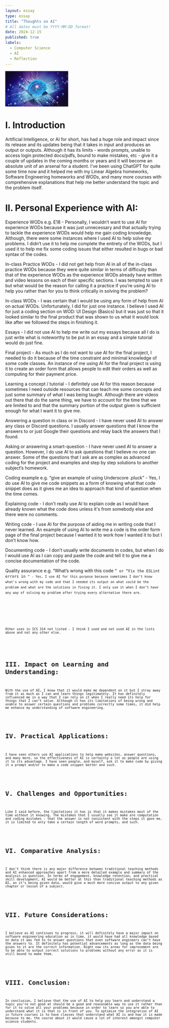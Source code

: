 ```yaml
---
layout: essay
type: essay
title: "Thoughts on AI"
# All dates must be YYYY-MM-DD format!
date: 2024-12-15
published: true
labels:
  - Computer Science
  - AI
  - Reflection
---
```


<img width="200px" class="rounded float-start pe-4" src="../img/ai.jpg">

<h1>I. Introduction</h1>
<p>Artificial Intelligence, or AI for short, has had a huge role and impact since its release and its updates being that it takes in input and produces an output or outputs. Although it has its limits - words prompts, unable to access login protected docs/pdfs, bound to make mistakes, etc - give it a couple of updates in the coming months or years and it will become an absolute unit of an arsenal for a student. I’ve been using ChatGPT for quite some time now and it helped me with my Linear Algebra homeworks, Software Engineering homeworks and WODs, and many more courses with comprehensive explanations that help me better understand the topic and the problem itself.</p>

<h1>II. Personal Experience with AI:</h1>
  <p>
Experience WODs e.g. E18 - Personally, I wouldn’t want to use AI for experience WODs because it was just unnecessary and that actually trying to tackle the experience WODs would help me gain coding knowledge. Although, there were some instances where I used AI to help solve my problems. I didn’t use it to help me complete the entirety of the WODs, but I used it to help me fix some coding issues that either resulted in bugs or bad syntax of the codes.
  </p>
  
  
  <p>
In-class Practice WODs - I did not get help from AI in all of the in-class practice WODs because they were quite similar in terms of difficulty than that of the experience WODs as the experience WODs already have written and video lessons on each of their specific sections. I was tempted to use it but what would be the reason for calling it a practice if you’re using AI to help you rather than for you to think critically in solving the problem?
  </p>
    
    
  <p>
In-class WODs - I was certain that I would be using any form of help from AI on actual WODs. Unfortunately, I did for just one instance. I believe I used AI for just a coding section on WOD: UI Design (Basics) but it was just so that it looked similar to the final product that was shown to us what it would look like after we followed the steps in finishing it.
  </p>
      
      
  <p>
Essays - I did not use AI to help me write out my essays because all I do is just write what is noteworthy to be put in an essay and a simple tutorial would do just fine.
  </p>
    
  <p>
Final project - As much as I do not want to use AI for the final project, I needed to do it because of the time constraint and minimal knowledge of some code classes. An instance of me using AI for the final project is using it to create an order form that allows people to edit their orders as well as computing for their payment price.
  </p>
      
      
  <p>
Learning a concept / tutorial - I definitely use AI for this reason because sometimes I need outside resources that can teach me some concepts and just some summary of what I was being taught. Although there are videos out there that do the same thing, we have to account for the time that we are limited to and that the summary portion of the output given is sufficient enough for what I want it to give me.
  </p>
        
        
  <p>
Answering a question in class or in Discord - I have never used AI to answer any class or Discord questions. I usually answer questions that I know the answers to or just Google their questions and relay back the answers that I found.
  </p>
          
        
  <p>
Asking or answering a smart-question - I have never used AI to answer a question. However, I do use AI to ask questions that I believe no one can answer. Some of the questions that I ask are as complex as advanced coding for the project and examples and step by step solutions to another subject’s homework.
  </p>
          
        
  <p>
Coding example e.g. “give an example of using Underscore .pluck” - Yes, I do use AI to give me code snippets as a form of knowing what that code snippet does as it gives me an idea to approach that kind of question when the time comes. 
  </p>
          
        
  <p>
Explaining code - I don’t really use AI to explain code as I would have already known what the code does unless it's from somebody else and there were no comments.
  </p>
          
        
  <p>
Writing code - I use AI for the purpose of aiding me in writing code that I never learned. An example of using AI to write me a code is the order form page of the final project because I wanted it to work how I wanted it to but I don’t know how.
  </p>
          
        
  <p>
Documenting code - I don’t usually write documents in codes, but when I do I would use AI as I can copy and paste the code and tell it to give me a concise documentation of the code.
  </p>
          
        
  <p>
Quality assurance e.g. “What’s wrong with this code <code /here>” or “Fix the ESLint errors in <code /here>” - Yes, I use AI for this purpose because sometimes I don’t know what's wrong with my code and that I needed its output on what could be the problem and what are the solutions in fixing it. I only use it when I don’t have any way of solving my problem after trying every alternative there are.
  </p>
  
  
  <p>
Other uses in ICS 314 not listed - I think I used and not used AI in the lists above and not any other else.
  </p>


<h1>III. Impact on Learning and Understanding:</h1>
<p>With the use of AI, I know that it would make me dependent on it but I stray away from it as much as I can and learn things legitimately. It has definitely influenced me in a way that I can rely on it when I really need its help for things that I can’t solve. Although it has its limitations of being wrong and unable to answer certain questions and problems correctly some times, it did help me enhance my understanding of software engineering.
</p>

<h1>IV. Practical Applications:</h1>
<p>I have seen others use AI applications to help make websites, answer questions, and many more, so the effectiveness of AI is certainly a lot as people are using it to its advantage. I have seen people, and myself, ask it to make code by giving it a prompt and/or to make a code snippet better and such.</p>

<h1>V. Challenges and Opportunities:</h1>
<p>Like I said before, the limitations it has is that it makes mistakes most of the time without it knowing. The mistakes that I usually see it make are computation and coding mistakes - that the answer is not consistent with the steps it gave me, it is limited to only take a certain length of word prompts, and such.
</p>

<h1>VI. Comparative Analysis:</h1>
<p>I don’t think there is any major difference between traditional teaching methods and AI enhanced approaches apart from a more detailed example and summary of the analysis in question. In terms of engagement, knowledge retention, and practical skill development, AI would be better at this than traditional teaching methods as AI, as it’s being given data, would give a much more concise output to any given chapter or lesson of a subject.
</p>

<h1>VII. Future Considerations:</h1>
<p>I believe as AI continues to progress, it will definitely have a major impact on software engineering education as in time, it would have had all knowledge based on data it was fed to to answer questions that even software engineers can’t have the answers to. It definitely has potential advancements as long as the data being given to it are the correct information. Right now its areas for improvement are to be able to output correct solutions to problems without any error as it is still bound to make them.
</p>

<h1>VIII. Conclusion:</h1>
<p>In conclusion, I believe that the use of AI to help you learn and understand a topic you're not good at should be a good and reasonable way to use it rather than for it to solve all your problems because in order to learn so you are able to understand what it is that is in front of you. To optimize the integration of AI in future courses is to have classes that understand what AI is and how it is made because to me, the course about it would cause a lot of interest amongst computer science students.
</p>
